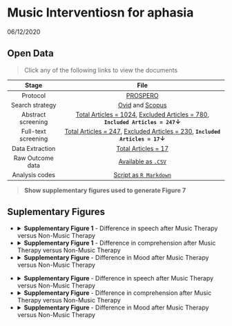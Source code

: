 Music Interventiosn for aphasia
================
06/12/2020

## Open Data

> Click any of the following links to view the documents

|        Stage        |                                                                                                                                                                                File                                                                                                                                                                                 |
| :-----------------: | :-----------------------------------------------------------------------------------------------------------------------------------------------------------------------------------------------------------------------------------------------------------------------------------------------------------------------------------------------------------------: |
|      Protocol       |                                                                                                                                         [PROSPERO](https://www.crd.york.ac.uk/prospero/display_record.php?RecordID=184029)                                                                                                                                          |
|   Search strategy   |                                                                                 [Ovid](https://github.com/ponceoscarj/Cholesteatoma/blob/main/2%20Search%20Strategy/ovid.csv) and [Scopus](https://github.com/ponceoscarj/Cholesteatoma/blob/main/2%20Search%20Strategy/scopus.csv)                                                                                 |
| Abstract screening  |   [Total Articles = 1024](https://github.com/ponceoscarj/Cholesteatoma/blob/main/3%20Articles%20for%20Abstract%20Screening/AbstractScreening_TotalStudies.txt), [Excluded Articles = 780](https://github.com/ponceoscarj/Cholesteatoma/blob/main/3%20Articles%20for%20Abstract%20Screening/AbstractScreening_ExcludedStudies.txt), **`Included Articles = 247`↓**   |
| Full-text screening | [Total Articles = 247](https://github.com/ponceoscarj/Cholesteatoma/blob/main/4%20Articles%20for%20Full%20Text%20Screening/FulltextScreening_TotalStudies.txt), [Excluded Articles = 230](https://github.com/ponceoscarj/Cholesteatoma/blob/main/4%20Articles%20for%20Full%20Text%20Screening/FulltextScreening_ExcludedStudies.txt), **`Included Articles = 17`↓** |
|   Data Extraction   |                                                                                                      [Total Articles = 17](https://github.com/ponceoscarj/Cholesteatoma/blob/main/5%20Included%20Articles%20for%20Data%20Extraction/IncludedStudies_SRMA.txt)                                                                                                       |
|  Raw Outcome data   |                                                                                                                           [Available as `.CSV`](https://github.com/ponceoscarj/Cholesteatoma/blob/main/6%20Extracted%20Data/outcomes.csv)                                                                                                                           |
|   Analysis codes    |                                                                                                                                 [Script as `R Markdown`](https://github.com/ponceoscarj/Cholesteatoma/blob/main/Cholesteatoma.Rmd)                                                                                                                                  |

> **Show supplementary figures used to generate Figure 7**

## Suplementary Figures

<ul>

<li>

<details>

<summary><b>Supplementary Figure 1</b> - Difference in speech after
Music Therapy versus Non-Music Therapy </summary>

![](music_aphasia_files/figure-gfm/speech-1.svg)<!-- -->

</details>

</li>

<li>

<details>

<summary><b>Supplementary Figure 1</b> - Difference in comprehension
after Music Therapy versus Non-Music Therapy </summary>

![](music_aphasia_files/figure-gfm/comprehension-1.svg)<!-- -->

</details>

</li>

<li>

<details>

<summary><b>Supplementary Figure </b> - Difference in Mood after Music
Therapy versus Non-Music Therapy </summary>

![](music_aphasia_files/figure-gfm/mood-1.svg)<!-- -->

</details>

</li>

</ul>

<ul>

<li>

<details>

<summary><b>Supplementary Figure </b> - Difference in speech after Music
Therapy versus Non-Music Therapy </summary>

![](music_aphasia_files/figure-gfm/speech_sensitivity-1.svg)<!-- -->

</details>

</li>

<li>

<details>

<summary><b>Supplementary Figure </b> - Difference in comprehension
after Music Therapy versus Non-Music Therapy </summary>

![](music_aphasia_files/figure-gfm/comprehension_sensitivity-1.svg)<!-- -->

</details>

</li>

<li>

<details>

<summary><b>Supplementary Figure </b> - Difference in Mood after Music
Therapy versus Non-Music Therapy </summary>

![](music_aphasia_files/figure-gfm/mood_sensitivity-1.svg)<!-- -->

</details>

</li>
